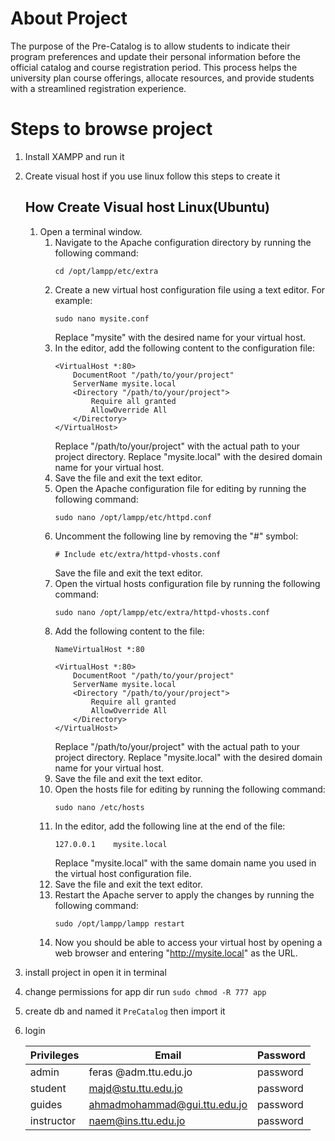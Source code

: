 
# About Project
The purpose of the Pre-Catalog is to allow students to indicate their program
preferences and update their personal information before the official catalog and course registration period.
This process helps the university plan course offerings, allocate resources, and provide students with a streamlined registration experience.

# Steps to browse project

1) Install XAMPP and run it 
2) Create visual host if you use linux follow this steps to create it 

    ## How Create Visual host Linux(Ubuntu)
    
    1. Open a terminal window.
       1. Navigate to the Apache configuration directory by running the following command:
          ```
          cd /opt/lampp/etc/extra
          ```
       2. Create a new virtual host configuration file using a text editor. For example:
          ```
          sudo nano mysite.conf
          ```
          Replace "mysite" with the desired name for your virtual host.
       3. In the editor, add the following content to the configuration file:
          ```
          <VirtualHost *:80>
              DocumentRoot "/path/to/your/project"
              ServerName mysite.local
              <Directory "/path/to/your/project">
                  Require all granted
                  AllowOverride All
              </Directory>
          </VirtualHost>
          ```
          Replace "/path/to/your/project" with the actual path to your project directory.
          Replace "mysite.local" with the desired domain name for your virtual host.
       4. Save the file and exit the text editor.
       5. Open the Apache configuration file for editing by running the following command:
          ```
          sudo nano /opt/lampp/etc/httpd.conf
          ```
       6. Uncomment the following line by removing the "#" symbol:
          ```
          # Include etc/extra/httpd-vhosts.conf
          ```
          Save the file and exit the text editor.
       7. Open the virtual hosts configuration file by running the following command:
          ```
          sudo nano /opt/lampp/etc/extra/httpd-vhosts.conf
          ```
       8. Add the following content to the file:
          ```
          NameVirtualHost *:80
    
          <VirtualHost *:80>
              DocumentRoot "/path/to/your/project"
              ServerName mysite.local
              <Directory "/path/to/your/project">
                  Require all granted
                  AllowOverride All
              </Directory>
          </VirtualHost>
          ```
          Replace "/path/to/your/project" with the actual path to your project directory.
          Replace "mysite.local" with the desired domain name for your virtual host.
       9. Save the file and exit the text editor.
       10. Open the hosts file for editing by running the following command:
           ```
           sudo nano /etc/hosts
           ```
       11. In the editor, add the following line at the end of the file:
           ```
           127.0.0.1    mysite.local
           ```
           Replace "mysite.local" with the same domain name you used in the virtual host configuration file.
       12. Save the file and exit the text editor.
       13. Restart the Apache server to apply the changes by running the following command:
           ```
           sudo /opt/lampp/lampp restart
           ```
       14. Now you should be able to access your virtual host by opening a web browser and entering "http://mysite.local" as the URL.

3) install project in open it in terminal
4) change permissions for app dir run `sudo chmod -R 777 app`
5) create db and named it `PreCatalog` then import it
6) login

   | Privileges | Email                        | Password |
   |------------|------------------------------|----------|
   | admin      | feras @adm.ttu.edu.jo        | password |
   | student    | majd@stu.ttu.edu.jo          | password |
   | guides     | ahmadmohammad@gui.ttu.edu.jo | password |
   | instructor | naem@ins.ttu.edu.jo          | password |

